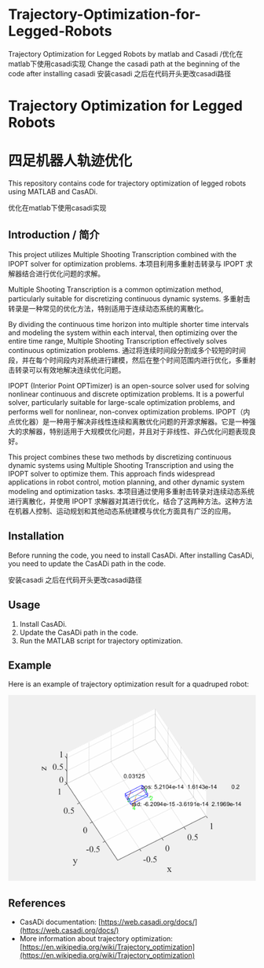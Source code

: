# Trajectory-Optimization-for-Legged-Robots 


Trajectory Optimization for Legged Robots by matlab and Casadi 
/优化在matlab下使用casadi实现
Change the casadi path at the beginning of the code after installing casadi
安装casadi 之后在代码开头更改casadi路径

# Trajectory Optimization for Legged Robots

# 四足机器人轨迹优化

This repository contains code for trajectory optimization of legged robots using MATLAB and CasADi.

优化在matlab下使用casadi实现

## Introduction / 简介

This project utilizes Multiple Shooting Transcription combined with the IPOPT solver for optimization problems.
本项目利用多重射击转录与 IPOPT 求解器结合进行优化问题的求解。

Multiple Shooting Transcription is a common optimization method, particularly suitable for discretizing continuous dynamic systems.
多重射击转录是一种常见的优化方法，特别适用于连续动态系统的离散化。

By dividing the continuous time horizon into multiple shorter time intervals and modeling the system within each interval, then optimizing over the entire time range, Multiple Shooting Transcription effectively solves continuous optimization problems.
通过将连续时间段分割成多个较短的时间段，并在每个时间段内对系统进行建模，然后在整个时间范围内进行优化，多重射击转录可以有效地解决连续优化问题。

IPOPT (Interior Point OPTimizer) is an open-source solver used for solving nonlinear continuous and discrete optimization problems. It is a powerful solver, particularly suitable for large-scale optimization problems, and performs well for nonlinear, non-convex optimization problems.
IPOPT（内点优化器）是一种用于解决非线性连续和离散优化问题的开源求解器。它是一种强大的求解器，特别适用于大规模优化问题，并且对于非线性、非凸优化问题表现良好。

This project combines these two methods by discretizing continuous dynamic systems using Multiple Shooting Transcription and using the IPOPT solver to optimize them. This approach finds widespread applications in robot control, motion planning, and other dynamic system modeling and optimization tasks.
本项目通过使用多重射击转录对连续动态系统进行离散化，并使用 IPOPT 求解器对其进行优化，结合了这两种方法。这种方法在机器人控制、运动规划和其他动态系统建模与优化方面具有广泛的应用。


## Installation

Before running the code, you need to install CasADi. After installing CasADi, you need to update the CasADi path in the code. 

安装casadi 之后在代码开头更改casadi路径

## Usage

1. Install CasADi.
2. Update the CasADi path in the code.
3. Run the MATLAB script for trajectory optimization.

## Example

Here is an example of trajectory optimization result for a quadruped robot:

![Quadruped Trajectory Optimization](NLP_2022-05-16-18-44_Animated.gif)

## References

- CasADi documentation: [https://web.casadi.org/docs/](https://web.casadi.org/docs/)
- More information about trajectory optimization: [https://en.wikipedia.org/wiki/Trajectory_optimization](https://en.wikipedia.org/wiki/Trajectory_optimization)
